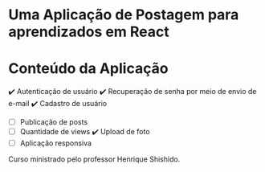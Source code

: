 # Uma Aplicação de Postagem para aprendizados em React

# Conteúdo da Aplicação
:heavy_check_mark: Autenticação de usuário
:heavy_check_mark: Recuperação de senha por meio de envio de e-mail
:heavy_check_mark: Cadastro de usuário
- [ ] Publicação de posts
- [ ] Quantidade de views
:heavy_check_mark: Upload de foto
- [ ] Aplicação responsiva

Curso ministrado pelo professor Henrique Shishido.
